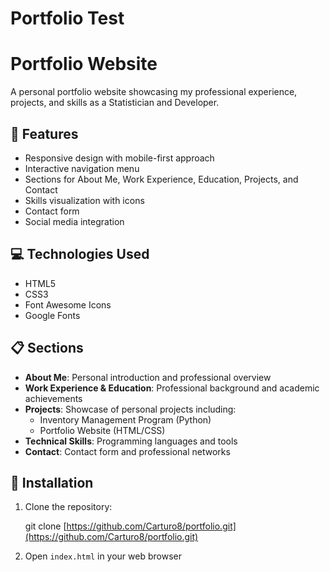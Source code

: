 # Portfolio Test

# Portfolio Website

A personal portfolio website showcasing my professional experience, projects, and skills as a Statistician and Developer.

## 🚀 Features

- Responsive design with mobile-first approach
- Interactive navigation menu
- Sections for About Me, Work Experience, Education, Projects, and Contact
- Skills visualization with icons
- Contact form
- Social media integration

## 💻 Technologies Used

- HTML5
- CSS3
- Font Awesome Icons
- Google Fonts

## 📋 Sections

- **About Me**: Personal introduction and professional overview
- **Work Experience & Education**: Professional background and academic achievements
- **Projects**: Showcase of personal projects including:
  - Inventory Management Program (Python)
  - Portfolio Website (HTML/CSS)
- **Technical Skills**: Programming languages and tools
- **Contact**: Contact form and professional networks

## 🔧 Installation

1. Clone the repository:
   
   git clone [https://github.com/Carturo8/portfolio.git](https://github.com/Carturo8/portfolio.git)


2. Open `index.html` in your web browser

